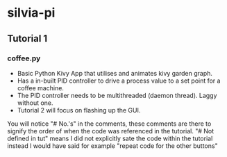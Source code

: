 # silvia-pi
## Tutorial 1 
### coffee.py 
 - Basic Python Kivy App that utilises and animates kivy garden graph.
 - Has a in-built PID controller to drive a process value to a set point for a coffee machine.
 -    The PID controller needs to be multithreaded (daemon thread). Laggy without one.
 - Tutorial 2 will focus on flashing up the GUI.

You will notice "# No.'s" in the comments, these comments are there to signify the
order of when the code was referenced in the tutorial. 
"# Not defined in tut" means I did not explicitly sate the code within the tutorial
instead I would have said for example "repeat code for the other buttons"
